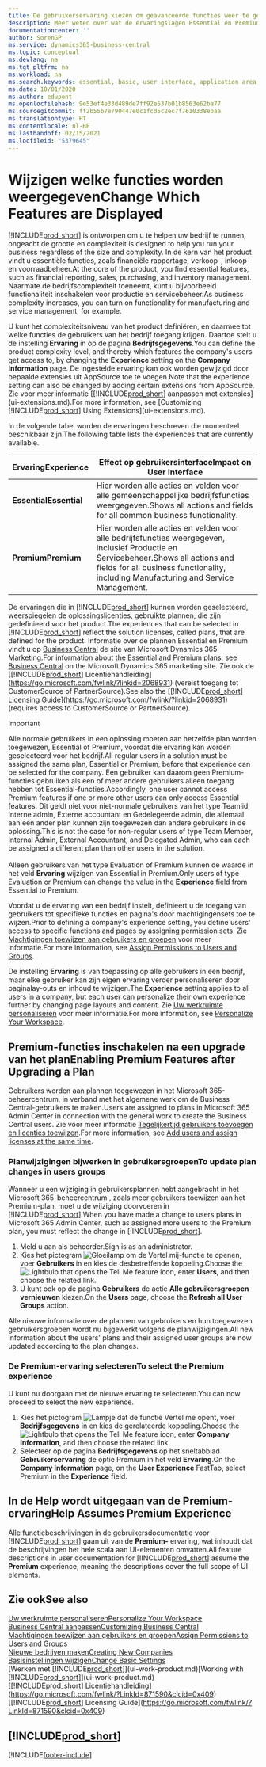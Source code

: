```yaml
---
title: De gebruikerservaring kiezen om geavanceerde functies weer te geven of te verbergen | Microsoft Docs
description: Meer weten over wat de ervaringslagen Essential en Premium betekenen voor de gebruikersinterface, toepassingsgebieden en uw bedrijf.
documentationcenter: ''
author: SorenGP
ms.service: dynamics365-business-central
ms.topic: conceptual
ms.devlang: na
ms.tgt_pltfrm: na
ms.workload: na
ms.search.keywords: essential, basic, user interface, application area, experience
ms.date: 10/01/2020
ms.author: edupont
ms.openlocfilehash: 9e53ef4e33d489de7ff92e537b01b8563e62ba77
ms.sourcegitcommit: ff2b55b7e790447e0c1fcd5c2ec7f7610338ebaa
ms.translationtype: HT
ms.contentlocale: nl-BE
ms.lasthandoff: 02/15/2021
ms.locfileid: "5379645"
---
```

# <a name="change-which-features-are-displayed"></a><span data-ttu-id="6339f-103">Wijzigen welke functies worden weergegeven</span><span class="sxs-lookup"><span data-stu-id="6339f-103">Change Which Features are Displayed</span></span>
[!INCLUDE[prod_short](includes/prod_short.md)] <span data-ttu-id="6339f-104">is ontworpen om u te helpen uw bedrijf te runnen, ongeacht de grootte en complexiteit.</span><span class="sxs-lookup"><span data-stu-id="6339f-104">is designed to help you run your business regardless of the size and complexity.</span></span> <span data-ttu-id="6339f-105">In de kern van het product vindt u essentiële functies, zoals financiële rapportage, verkoop-, inkoop- en voorraadbeheer.</span><span class="sxs-lookup"><span data-stu-id="6339f-105">At the core of the product, you find essential features, such as financial reporting, sales, purchasing, and inventory management.</span></span> <span data-ttu-id="6339f-106">Naarmate de bedrijfscomplexiteit toeneemt, kunt u bijvoorbeeld functionaliteit inschakelen voor productie en servicebeheer.</span><span class="sxs-lookup"><span data-stu-id="6339f-106">As business complexity increases, you can turn on functionality for manufacturing and service management, for example.</span></span>

<span data-ttu-id="6339f-107">U kunt het complexiteitsniveau van het product definiëren, en daarmee tot welke functies de gebruikers van het bedrijf toegang krijgen. Daartoe stelt u de instelling **Ervaring** in op de pagina **Bedrijfsgegevens**.</span><span class="sxs-lookup"><span data-stu-id="6339f-107">You can define the product complexity level, and thereby which features the company's users get access to, by changing the **Experience** setting on the **Company Information** page.</span></span> <span data-ttu-id="6339f-108">De ingestelde ervaring kan ook worden gewijzigd door bepaalde extensies uit AppSource toe te voegen.</span><span class="sxs-lookup"><span data-stu-id="6339f-108">Note that the experience setting can also be changed by adding certain extensions from AppSource.</span></span> <span data-ttu-id="6339f-109">Zie voor meer informatie [[!INCLUDE[prod_short](includes/prod_short.md)] aanpassen met extensies](ui-extensions.md).</span><span class="sxs-lookup"><span data-stu-id="6339f-109">For more information, see [Customizing [!INCLUDE[prod_short](includes/prod_short.md)] Using Extensions](ui-extensions.md).</span></span>

<span data-ttu-id="6339f-110">In de volgende tabel worden de ervaringen beschreven die momenteel beschikbaar zijn.</span><span class="sxs-lookup"><span data-stu-id="6339f-110">The following table lists the experiences that are currently available.</span></span>

| <span data-ttu-id="6339f-111">Ervaring</span><span class="sxs-lookup"><span data-stu-id="6339f-111">Experience</span></span> | <span data-ttu-id="6339f-112">Effect op gebruikersinterface</span><span class="sxs-lookup"><span data-stu-id="6339f-112">Impact on User Interface</span></span> |
| --- | --- |
| <span data-ttu-id="6339f-113">**Essential**</span><span class="sxs-lookup"><span data-stu-id="6339f-113">**Essential**</span></span> |<span data-ttu-id="6339f-114">Hier worden alle acties en velden voor alle gemeenschappelijke bedrijfsfuncties weergegeven.</span><span class="sxs-lookup"><span data-stu-id="6339f-114">Shows all actions and fields for all common business functionality.</span></span>|
| <span data-ttu-id="6339f-115">**Premium**</span><span class="sxs-lookup"><span data-stu-id="6339f-115">**Premium**</span></span> |<span data-ttu-id="6339f-116">Hier worden alle acties en velden voor alle bedrijfsfuncties weergegeven, inclusief Productie en Servicebeheer.</span><span class="sxs-lookup"><span data-stu-id="6339f-116">Shows all actions and fields for all business functionality, including Manufacturing and Service Management.</span></span>|

<span data-ttu-id="6339f-117">De ervaringen die in [!INCLUDE[prod_short](includes/prod_short.md)] kunnen worden geselecteerd, weerspiegelen de oplossingslicenties, gebruikte plannen, die zijn gedefinieerd voor het product.</span><span class="sxs-lookup"><span data-stu-id="6339f-117">The experiences that can be selected in [!INCLUDE[prod_short](includes/prod_short.md)] reflect the solution licenses, called plans, that are defined for the product.</span></span> <span data-ttu-id="6339f-118">Informatie over de plannen Essential en Premium vindt u op [Business Central](https://go.microsoft.com/fwlink/?linkid=870242) de site van Microsoft Dynamics 365 Marketing.</span><span class="sxs-lookup"><span data-stu-id="6339f-118">For information about the Essential and Premium plans, see [Business Central](https://go.microsoft.com/fwlink/?linkid=870242) on the Microsoft Dynamics 365 marketing site.</span></span> <span data-ttu-id="6339f-119">Zie ook de [[!INCLUDE[prod_short](includes/prod_short.md)] Licentiehandleiding](https://go.microsoft.com/fwlink/?linkid=2068931) (vereist toegang tot CustomerSource of PartnerSource).</span><span class="sxs-lookup"><span data-stu-id="6339f-119">See also the [[!INCLUDE[prod_short](includes/prod_short.md)] Licensing Guide](https://go.microsoft.com/fwlink/?linkid=2068931) (requires access to CustomerSource or PartnerSource).</span></span>

> [!IMPORTANT]  
> <span data-ttu-id="6339f-120">Alle normale gebruikers in een oplossing moeten aan hetzelfde plan worden toegewezen, Essential of Premium, voordat die ervaring kan worden geselecteerd voor het bedrijf.</span><span class="sxs-lookup"><span data-stu-id="6339f-120">All regular users in a solution must be assigned the same plan, Essential or Premium, before that experience can be selected for the company.</span></span> <span data-ttu-id="6339f-121">Een gebruiker kan daarom geen Premium-functies gebruiken als een of meer andere gebruikers alleen toegang hebben tot Essential-functies.</span><span class="sxs-lookup"><span data-stu-id="6339f-121">Accordingly, one user cannot access Premium features if one or more other users can only access Essential features.</span></span> <span data-ttu-id="6339f-122">Dit geldt niet voor niet-normale gebruikers van het type Teamlid, Interne admin, Externe accountant en Gedelegeerde admin, die allemaal aan een ander plan kunnen zijn toegewezen dan andere gebruikers in de oplossing.</span><span class="sxs-lookup"><span data-stu-id="6339f-122">This is not the case for non-regular users of type Team Member, Internal Admin, External Accountant, and Delegated Admin, who can each be assigned a different plan than other users in the solution.</span></span><br /><br /> <span data-ttu-id="6339f-123">Alleen gebruikers van het type Evaluation of Premium kunnen de waarde in het veld **Ervaring** wijzigen van Essential in Premium.</span><span class="sxs-lookup"><span data-stu-id="6339f-123">Only users of type Evaluation or Premium can change the value in the **Experience** field from Essential to Premium.</span></span>

<span data-ttu-id="6339f-124">Voordat u de ervaring van een bedrijf instelt, definieert u de toegang van gebruikers tot specifieke functies en pagina's door machtigingensets toe te wijzen.</span><span class="sxs-lookup"><span data-stu-id="6339f-124">Prior to defining a company's experience setting, you define users' access to specific functions and pages by assigning permission sets.</span></span> <span data-ttu-id="6339f-125">Zie [Machtigingen toewijzen aan gebruikers en groepen](ui-define-granular-permissions.md) voor meer informatie.</span><span class="sxs-lookup"><span data-stu-id="6339f-125">For more information, see [Assign Permissions to Users and Groups](ui-define-granular-permissions.md).</span></span>

<span data-ttu-id="6339f-126">De instelling **Ervaring** is van toepassing op alle gebruikers in een bedrijf, maar elke gebruiker kan zijn eigen ervaring verder personaliseren door paginalay-outs en inhoud te wijzigen.</span><span class="sxs-lookup"><span data-stu-id="6339f-126">The **Experience** setting applies to all users in a company, but each user can personalize their own experience further by changing page layouts and content.</span></span> <span data-ttu-id="6339f-127">Zie [Uw werkruimte personaliseren](ui-personalization-user.md) voor meer informatie.</span><span class="sxs-lookup"><span data-stu-id="6339f-127">For more information, see [Personalize Your Workspace](ui-personalization-user.md).</span></span>

## <a name="enabling-premium-features-after-upgrading-a-plan"></a><span data-ttu-id="6339f-128">Premium-functies inschakelen na een upgrade van het plan</span><span class="sxs-lookup"><span data-stu-id="6339f-128">Enabling Premium Features after Upgrading a Plan</span></span>
<span data-ttu-id="6339f-129">Gebruikers worden aan plannen toegewezen in het Microsoft 365-beheercentrum, in verband met het algemene werk om de Business Central-gebruikers te maken.</span><span class="sxs-lookup"><span data-stu-id="6339f-129">Users are assigned to plans in Microsoft 365 Admin Center in connection with the general work to create the Business Central users.</span></span> <span data-ttu-id="6339f-130">Zie voor meer informatie [Tegelijkertijd gebruikers toevoegen en licenties toewijzen](/microsoft-365/admin/add-users/add-users?view=o365-worldwide&preserve-view=true).</span><span class="sxs-lookup"><span data-stu-id="6339f-130">For more information, see [Add users and assign licenses at the same time](/microsoft-365/admin/add-users/add-users?view=o365-worldwide&preserve-view=true).</span></span>

### <a name="to-update-plan-changes-in-users-groups"></a><span data-ttu-id="6339f-131">Planwijzigingen bijwerken in gebruikersgroepen</span><span class="sxs-lookup"><span data-stu-id="6339f-131">To update plan changes in users groups</span></span>
<span data-ttu-id="6339f-132">Wanneer u een wijziging in gebruikersplannen hebt aangebracht in het Microsoft 365-beheercentrum , zoals meer gebruikers toewijzen aan het Premium-plan, moet u de wijziging doorvoeren in [!INCLUDE[prod_short](includes/prod_short.md)].</span><span class="sxs-lookup"><span data-stu-id="6339f-132">When you have made a change to users plans in Microsoft 365 Admin Center, such as assigned more users to the Premium plan, you must reflect the change in [!INCLUDE[prod_short](includes/prod_short.md)].</span></span>

1. <span data-ttu-id="6339f-133">Meld u aan als beheerder.</span><span class="sxs-lookup"><span data-stu-id="6339f-133">Sign is as an administrator.</span></span>
2. <span data-ttu-id="6339f-134">Kies het pictogram ![Gloeilamp om de Vertel mij-functie te openen](media/ui-search/search_small.png "Vertel me wat u wilt doen"), voer **Gebruikers** in en kies de desbetreffende koppeling.</span><span class="sxs-lookup"><span data-stu-id="6339f-134">Choose the ![Lightbulb that opens the Tell Me feature](media/ui-search/search_small.png "Tell me what you want to do") icon, enter **Users**, and then choose the related link.</span></span>
3. <span data-ttu-id="6339f-135">U kunt ook op de pagina **Gebruikers** de actie **Alle gebruikersgroepen vernieuwen** kiezen.</span><span class="sxs-lookup"><span data-stu-id="6339f-135">On the **Users** page, choose the **Refresh all User Groups** action.</span></span>

<span data-ttu-id="6339f-136">Alle nieuwe informatie over de plannen van gebruikers en hun toegewezen gebruikersgroepen wordt nu bijgewerkt volgens de planwijzigingen.</span><span class="sxs-lookup"><span data-stu-id="6339f-136">All new information about the users' plans and their assigned user groups are now updated according to the plan changes.</span></span>

### <a name="to-select-the-premium-experience"></a><span data-ttu-id="6339f-137">De Premium-ervaring selecteren</span><span class="sxs-lookup"><span data-stu-id="6339f-137">To select the Premium experience</span></span>
<span data-ttu-id="6339f-138">U kunt nu doorgaan met de nieuwe ervaring te selecteren.</span><span class="sxs-lookup"><span data-stu-id="6339f-138">You can now proceed to select the new experience.</span></span>
1. <span data-ttu-id="6339f-139">Kies het pictogram ![Lampje dat de functie Vertel me opent](media/ui-search/search_small.png "Vertel me wat u wilt doen"), voer **Bedrijfsgegevens** in en kies de gerelateerde koppeling.</span><span class="sxs-lookup"><span data-stu-id="6339f-139">Choose the ![Lightbulb that opens the Tell Me feature](media/ui-search/search_small.png "Tell me what you want to do") icon, enter **Company Information**, and then choose the related link.</span></span>
2. <span data-ttu-id="6339f-140">Selecteer op de pagina **Bedrijfsgegevens** op het sneltabblad **Gebruikerservaring** de optie Premium in het veld **Ervaring**.</span><span class="sxs-lookup"><span data-stu-id="6339f-140">On the **Company Information** page, on the **User Experience** FastTab, select Premium  in the **Experience** field.</span></span>

## <a name="help-assumes-premium-experience"></a><span data-ttu-id="6339f-141">In de Help wordt uitgegaan van de Premium-ervaring</span><span class="sxs-lookup"><span data-stu-id="6339f-141">Help Assumes Premium Experience</span></span>
<span data-ttu-id="6339f-142">Alle functiebeschrijvingen in de gebruikersdocumentatie voor [!INCLUDE[prod_short](includes/prod_short.md)] gaan uit van de **Premium-** ervaring, wat inhoudt dat de beschrijvingen het hele scala aan UI-elementen omvatten.</span><span class="sxs-lookup"><span data-stu-id="6339f-142">All feature descriptions in user documentation for [!INCLUDE[prod_short](includes/prod_short.md)] assume the **Premium** experience, meaning the descriptions cover the full scope of UI elements.</span></span>

## <a name="see-also"></a><span data-ttu-id="6339f-143">Zie ook</span><span class="sxs-lookup"><span data-stu-id="6339f-143">See also</span></span>
[<span data-ttu-id="6339f-144">Uw werkruimte personaliseren</span><span class="sxs-lookup"><span data-stu-id="6339f-144">Personalize Your Workspace</span></span>](ui-personalization-user.md)  
[<span data-ttu-id="6339f-145">Business Central aanpassen</span><span class="sxs-lookup"><span data-stu-id="6339f-145">Customizing Business Central</span></span>](ui-customizing-overview.md)  
[<span data-ttu-id="6339f-146">Machtigingen toewijzen aan gebruikers en groepen</span><span class="sxs-lookup"><span data-stu-id="6339f-146">Assign Permissions to Users and Groups</span></span>](ui-define-granular-permissions.md)  
[<span data-ttu-id="6339f-147">Nieuwe bedrijven maken</span><span class="sxs-lookup"><span data-stu-id="6339f-147">Creating New Companies</span></span>](about-new-company.md)  
[<span data-ttu-id="6339f-148">Basisinstellingen wijzigen</span><span class="sxs-lookup"><span data-stu-id="6339f-148">Change Basic Settings</span></span>](ui-change-basic-settings.md)  
<span data-ttu-id="6339f-149">[Werken met [!INCLUDE[prod_short](includes/prod_short.md)]](ui-work-product.md)</span><span class="sxs-lookup"><span data-stu-id="6339f-149">[Working with [!INCLUDE[prod_short](includes/prod_short.md)]](ui-work-product.md)</span></span>  
<span data-ttu-id="6339f-150">[[!INCLUDE[prod_short](includes/prod_short.md)] Licentiehandleiding](https://go.microsoft.com/fwlink/?LinkId=871590&clcid=0x409)</span><span class="sxs-lookup"><span data-stu-id="6339f-150">[[!INCLUDE[prod_short](includes/prod_short.md)] Licensing Guide](https://go.microsoft.com/fwlink/?LinkId=871590&clcid=0x409)</span></span>

## [!INCLUDE[prod_short](includes/free_trial_md.md)]  


[!INCLUDE[footer-include](includes/footer-banner.md)]
